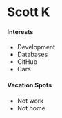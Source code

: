 # Scott K

#### Interests
* Development
* Databases
* GitHub
* Cars

#### Vacation Spots
* Not work
* Not home